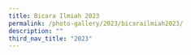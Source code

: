 ```yaml
---
title: Bicara Ilmiah 2023
permalink: /photo-gallery/2023/bicarailmiah2023/
description: ""
third_nav_title: "2023"
---
```

